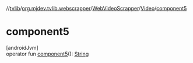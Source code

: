 //[tvlib](../../../../index.md)/[org.mjdev.tvlib.webscrapper](../../index.md)/[WebVideoScrapper](../index.md)/[Video](index.md)/[component5](component5.md)

# component5

[androidJvm]\
operator fun [component5](component5.md)(): [String](https://kotlinlang.org/api/latest/jvm/stdlib/kotlin/-string/index.html)
